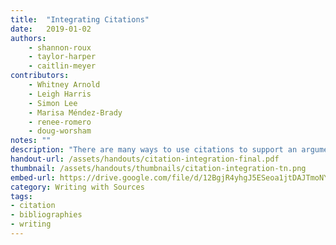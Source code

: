 ```yaml
---
title:  "Integrating Citations"
date:   2019-01-02
authors: 
    - shannon-roux
    - taylor-harper
    - caitlin-meyer
contributors: 
    - Whitney Arnold
    - Leigh Harris
    - Simon Lee
    - Marisa Méndez-Brady
    - renee-romero
    - doug-worsham
notes: ""
description: "There are many ways to use citations to support an argument."
handout-url: /assets/handouts/citation-integration-final.pdf
thumbnail: /assets/handouts/thumbnails/citation-integration-tn.png
embed-url: https://drive.google.com/file/d/12BgjR4yhgJ5ESeoa1jtDAJTmoNYob2Z7/preview
category: Writing with Sources
tags:
- citation
- bibliographies
- writing
---
```


